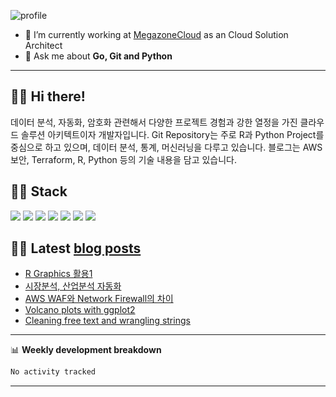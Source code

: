![profile](https://github.com/sanghun1210/sanghun1210/assets/7554521/b0f8f8d6-32bc-41c4-8aec-b0e9b6f3675a) 

- 🔭 I’m currently working at [MegazoneCloud](https://www.megazone.com/us/) as an Cloud Solution Architect
- 💬 Ask me about **Go, Git and Python**


-------

## :man_technologist: Hi there!
데이터 분석, 자동화, 암호화 관련해서 다양한 프로젝트 경험과 강한 열정을 가진 클라우드 솔루션 아키텍트이자 개발자입니다. 
Git Repository는 주로 R과 Python Project를 중심으로 하고 있으며, 데이터 분석, 통계, 머신러닝을 다루고 있습니다.
블로그는 AWS 보안, Terraform, R, Python 등의 기술 내용을 담고 있습니다.

## :man_technologist: Stack
![](https://img.shields.io/badge/Amazon_AWS-FF9900?style=for-the-badge&logo=amazonaws&logoColor=white)  ![](https://img.shields.io/badge/Python-FFD43B?style=for-the-badge&logo=python&logoColor=blue)  ![](https://img.shields.io/badge/R-276DC3?style=for-the-badge&logo=r&logoColor=white)  ![](https://img.shields.io/badge/Terraform-7B42BC?style=for-the-badge&logo=terraform&logoColor=white)  ![](https://img.shields.io/badge/.NET-512BD4?style=for-the-badge&logo=dotnet&logoColor=white)  ![](https://img.shields.io/badge/kubernetes-326ce5.svg?&style=for-the-badge&logo=kubernetes&logoColor=white)  ![](https://img.shields.io/badge/Oracle-F80000?style=for-the-badge&logo=Oracle&logoColor=white)


## :man_technologist: Latest [blog posts](https://sanghun1210.github.io/)
<!-- BLOG-POST-LIST:START -->
- [R Graphics 활용1](https://sanghun1210.github.io/posts/rtip_graphcis_c1/)
- [시장분석, 산업분석 자동화](https://sanghun1210.github.io/posts/automation_naver_news/)
- [AWS WAF와 Network Firewall의 차이](https://sanghun1210.github.io/posts/difference-between-aws-waf-and-aws-network-firewall/)
- [Volcano plots with ggplot2](https://erikaduan.github.io/posts/2021-01-02-volcano-plots-with-ggplot2)
- [Cleaning free text and wrangling strings](https://erikaduan.github.io/posts/2020-12-31-cleaning-free-text-and-wrangling-strings)
<!-- BLOG-POST-LIST:END -->

-------

📊 **Weekly development breakdown**
<!--START_SECTION:waka-->

```txt
No activity tracked
```

<!--END_SECTION:waka-->

-------
